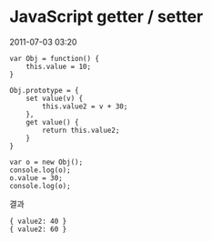 # JavaScript getter / setter

2011-07-03 03:20

	var Obj = function() {
		this.value = 10;
	}

	Obj.prototype = {
		set value(v) {
			this.value2 = v + 30;
		},
		get value() {
			return this.value2;
		}
	}

	var o = new Obj();
	console.log(o);
	o.value = 30;
	console.log(o);

결과

	{ value2: 40 }
	{ value2: 60 }